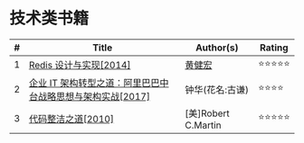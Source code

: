 # 技术类书籍
| # | Title | Author(s) | Rating |
|---|---|---|---|
| 1 | [Redis 设计与实现[2014]](/docs/tech/2019-03-17.md) | [黄健宏](https://github.com/huangz1990) | ⭐⭐⭐⭐⭐ |
| 2 | [企业 IT 架构转型之道：阿里巴巴中台战略思想与架构实战[2017]](/docs/tech/2019-03-31.md) | 钟华(花名:古谦) | ⭐⭐⭐⭐ |
| 3 | [代码整洁之道[2010]](/docs/tech/2019-04-07.md) | [美]Robert C.Martin | ⭐⭐⭐⭐⭐ |